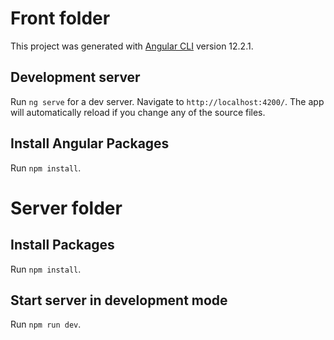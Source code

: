 # Front folder

This project was generated with [Angular CLI](https://github.com/angular/angular-cli) version 12.2.1.

## Development server

Run `ng serve` for a dev server. Navigate to `http://localhost:4200/`. The app will automatically reload if you change any of the source files.

## Install Angular Packages

Run `npm install`.

# Server folder

## Install Packages

Run `npm install`.

## Start server in development mode

Run `npm run dev`.

